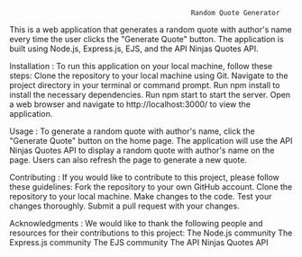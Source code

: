                                                  Random Quote Generator 
This is a web application that generates a random quote with author's name every time the user clicks the "Generate Quote" button. The application is built using Node.js, Express.js, EJS, and the API Ninjas Quotes API.


Installation :
To run this application on your local machine, follow these steps:
Clone the repository to your local machine using Git.
Navigate to the project directory in your terminal or command prompt.
Run npm install to install the necessary dependencies.
Run npm start to start the server.
Open a web browser and navigate to http://localhost:3000/ to view the application.


Usage :
To generate a random quote with author's name, click the "Generate Quote" button on the home page. The application will use the API Ninjas Quotes API to display a random quote with author's name on the page. Users can also refresh the page to generate a new quote.


Contributing :
If you would like to contribute to this project, please follow these guidelines:
Fork the repository to your own GitHub account.
Clone the repository to your local machine.
Make changes to the code.
Test your changes thoroughly.
Submit a pull request with your changes.


Acknowledgments :
We would like to thank the following people and resources for their contributions to this project:
The Node.js community
The Express.js community
The EJS community
The API Ninjas Quotes API
